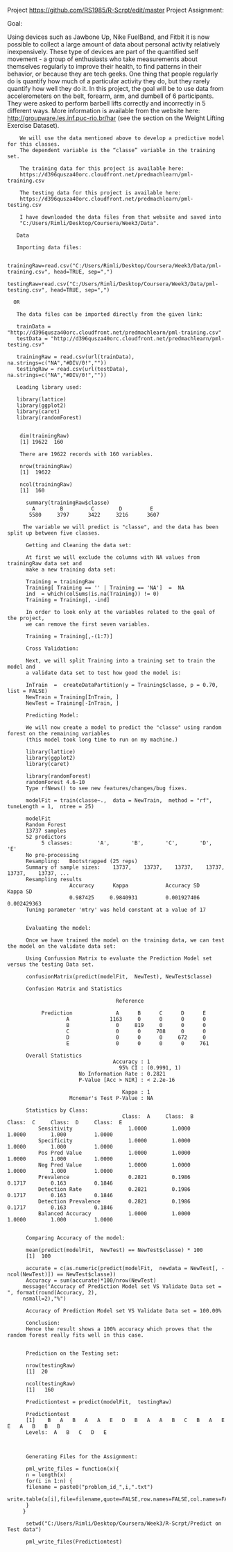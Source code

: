 Project
https://github.com/RS1985/R-Scrpt/edit/master
Project Assignment:


Goal:

Using devices such as Jawbone Up, Nike FuelBand, and Fitbit it is now possible to collect a large amount of data
about personal activity relatively inexpensively. These type of devices are part of the quantified self movement - a group of enthusiasts who take measurements about themselves regularly to improve their health, to find patterns in their behavior, or because they are tech geeks. One thing that people regularly do is quantify how much of a particular activity they do, but they rarely quantify how well they do it. In this project, the goal will be to use data from accelerometers on the belt, forearm, arm, and dumbell of 6 participants. They were asked to perform barbell lifts correctly and incorrectly in 5 different ways. More information is available from the website here: http://groupware.les.inf.puc-rio.br/har (see the section on the Weight Lifting Exercise Dataset).
        
        We will use the data mentioned above to develop a predictive model for this classes.
        The dependent variable is the “classe” variable in the training set.

        The training data for this project is available here:
        https://d396qusza40orc.cloudfront.net/predmachlearn/pml-training.csv

        The testing data for this project is available here:
        https://d396qusza40orc.cloudfront.net/predmachlearn/pml-testing.csv

        I have downloaded the data files from that website and saved into 
        "C:/Users/Rimli/Desktop/Coursera/Week3/Data".

       Data
       
       Importing data files:
       
       trainingRaw=read.csv("C:/Users/Rimli/Desktop/Coursera/Week3/Data/pml-training.csv", head=TRUE, sep=",")
       testingRaw=read.csv("C:/Users/Rimli/Desktop/Coursera/Week3/Data/pml-testing.csv", head=TRUE, sep=",")

      OR

       The data files can be imported directly from the given link:
       
       trainData = "http://d396qusza40orc.cloudfront.net/predmachlearn/pml-training.csv"
       testData = "http://d396qusza40orc.cloudfront.net/predmachlearn/pml-testing.csv"

       trainingRaw = read.csv(url(trainData), na.strings=c("NA","#DIV/0!",""))
       testingRaw = read.csv(url(testData), na.strings=c("NA","#DIV/0!",""))

       Loading library used:

       library(lattice)
       library(ggplot2) 
       library(caret) 
       library(randomForest)


        dim(trainingRaw)
        [1] 19622  160
        
        There are 19622 records with 160 variables.
        
        nrow(trainingRaw)
        [1]  19622
        
        ncol(trainingRaw)
        [1]  160

          summary(trainingRaw$classe)
            A        B         C        D         E
           5580     3797      3422     3216      3607

         The variable we will predict is "classe", and the data has been split up between five classes.

          Getting and Cleaning the data set:
          
          At first we will exclude the columns with NA values from trainingRaw data set and 
          make a new training data set:
          
          Training = trainingRaw
          Training[ Training == '' | Training == 'NA']  =  NA
          ind  = which(colSums(is.na(Training)) != 0)
          Training = Training[, -ind]
          
          In order to look only at the variables related to the goal of the project, 
          we can remove the first seven variables.
          
          Training = Training[,-(1:7)]

          Cross Validation:
          
          Next, we will split Training into a training set to train the model and 
          a validate data set to test how good the model is:
          
          InTrain  =  createDataPartition(y = Training$classe, p = 0.70, list = FALSE)
          NewTrain = Training[InTrain, ]
          NewTest = Training[-InTrain, ]

          Predicting Model:
          
          We will now create a model to predict the "classe" using random forest on the remaining variables 
          (this model took long time to run on my machine.)
          
          library(lattice)
          library(ggplot2)
          library(caret)
          
          library(randomForest)
          randomForest 4.6-10
          Type rfNews() to see new features/changes/bug fixes.

          modelFit = train(classe~.,  data = NewTrain,  method = "rf",  tuneLength = 1,  ntree = 25)

          modelFit 
          Random Forest
          13737 samples
          52 predictors
               5 classes:        'A',       'B',       'C',       'D',       'E'
          No pre-processing
          Resampling:   Bootstrapped (25 reps)
          Summary of sample sizes:    13737,    13737,    13737,    13737,    13737,    13737, ...
          Resampling results
                        Accuracy      Kappa            Accuracy SD        Kappa SD
                        0.987425     0.9840931         0.001927406       0.002429363
          Tuning parameter 'mtry' was held constant at a value of 17


          Evaluating the model:

          Once we have trained the model on the training data, we can test the model on the validate data set:
          
          Using Confussion Matrix to evaluate the Prediction Model set versus the testing Data set.

          confusionMatrix(predict(modelFit,  NewTest), NewTest$classe)

          Confusion Matrix and Statistics
  
                                       Reference

               Prediction              A      B      C      D      E
                       A             1163     0      0      0      0
                       B               0     819     0      0      0
                       C               0      0     708     0      0
                       D               0      0      0     672     0
                       E               0      0      0      0     761

          Overall Statistics
                                      Accuracy : 1
                                        95% CI : (0.9991, 1)
                           No Information Rate : 0.2821
                           P-Value [Acc > NIR] : < 2.2e-16

                                         Kappa : 1
                        Mcnemar's Test P-Value : NA

          Statistics by Class:
                                         Class:  A     Class:  B     Class:  C     Class:  D     Class:  E
              Sensitivity                  1.0000        1.0000        1.0000        1.000         1.0000
              Specificity                  1.0000        1.0000        1.0000        1.000         1.0000
              Pos Pred Value               1.0000        1.0000        1.0000        1.000         1.0000
              Neg Pred Value               1.0000        1.0000        1.0000        1.000         1.0000
              Prevalence                   0.2821        0.1986        0.1717        0.163         0.1846
              Detection Rate               0.2821        0.1986        0.1717        0.163         0.1846
              Detection Prevalence         0.2821        0.1986        0.1717        0.163         0.1846
              Balanced Accuracy            1.0000        1.0000        1.0000        1.000         1.0000


          Comparing Accuracy of the model:
          
          mean(predict(modelFit,  NewTest) == NewTest$classe) * 100
          [1]  100
          
          accurate = c(as.numeric(predict(modelFit,  newdata = NewTest[, -ncol(NewTest)]) == NewTest$classe))
          Accuracy = sum(accurate)*100/nrow(NewTest)
         message("Accuracy of Prediction Model set VS Validate Data set = ", format(round(Accuracy, 2), 
         nsmall=2),"%")
          
          Accuracy of Prediction Model set VS Validate Data set = 100.00%

          Conclusion:
          Hence the result shows a 100% accuracy which proves that the random forest really fits well in this case.


          Prediction on the Testing set:

          nrow(testingRaw)
          [1]  20
          
          ncol(testingRaw)
          [1]   160
          
          Predictiontest = predict(modelFit,  testingRaw)
          
          Predictiontest
          [1]    B   A   B   A   A   E   D   B   A   A   B   C   B   A   E   E   A   B   B   B
          Levels:  A   B   C   D   E



          Generating Files for the Assignment:
          
          pml_write_files = function(x){
          n = length(x)
          for(i in 1:n) {
          filename = paste0("problem_id_",i,".txt")
          write.table(x[i],file=filename,quote=FALSE,row.names=FALSE,col.names=FALSE)
          }
         }

          setwd("C:/Users/Rimli/Desktop/Coursera/Week3/R-Scrpt/Predict on Test data")
          
          pml_write_files(Predictiontest)

